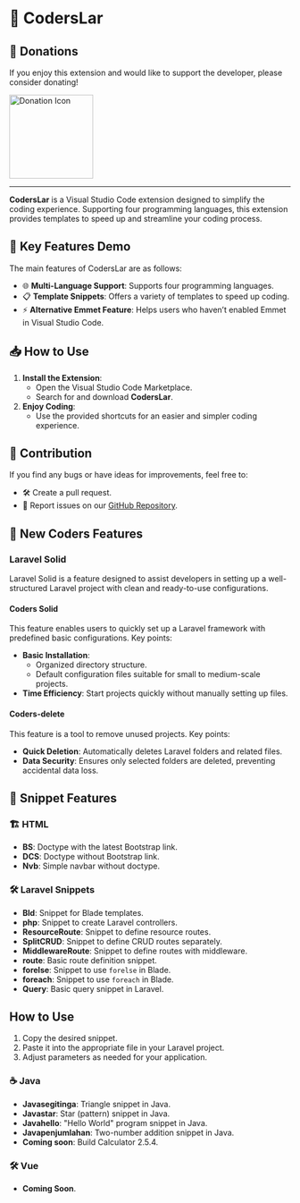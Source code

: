 # 🌟 CodersLar

## 💖 Donations

If you enjoy this extension and would like to support the developer, please consider donating!

<a href="https://saweria.co/C02V">
    <img src="https://www.buymeacoffee.com/assets/img/custom_images/orange_img.png" alt="Donation Icon" width="150" />
</a>

---

**CodersLar** is a Visual Studio Code extension designed to simplify the coding experience. Supporting four programming languages, this extension provides templates to speed up and streamline your coding process.

## 🚀 Key Features Demo

The main features of CodersLar are as follows:

- 🌐 **Multi-Language Support**: Supports four programming languages.
- 📋 **Template Snippets**: Offers a variety of templates to speed up coding.
- ⚡ **Alternative Emmet Feature**: Helps users who haven’t enabled Emmet in Visual Studio Code.

## 📥 How to Use

1. **Install the Extension**:
   - Open the Visual Studio Code Marketplace.
   - Search for and download **CodersLar**.
2. **Enjoy Coding**:
   - Use the provided shortcuts for an easier and simpler coding experience.

## 🤝 Contribution

If you find any bugs or have ideas for improvements, feel free to:

- 🛠️ Create a pull request.
- 🐞 Report issues on our [GitHub Repository](#).

## 📂 New Coders Features

### **Laravel Solid**
Laravel Solid is a feature designed to assist developers in setting up a well-structured Laravel project with clean and ready-to-use configurations.

#### **Coders Solid**
This feature enables users to quickly set up a Laravel framework with predefined basic configurations. Key points:
- **Basic Installation**:
  - Organized directory structure.
  - Default configuration files suitable for small to medium-scale projects.
- **Time Efficiency**: Start projects quickly without manually setting up files.

#### **Coders-delete**
This feature is a tool to remove unused projects. Key points:
- **Quick Deletion**: Automatically deletes Laravel folders and related files.
- **Data Security**: Ensures only selected folders are deleted, preventing accidental data loss.

## 📂 Snippet Features

### 🏗️ HTML

- **BS**: Doctype with the latest Bootstrap link.
- **DCS**: Doctype without Bootstrap link.
- **Nvb**: Simple navbar without doctype.

### 🛠️ Laravel Snippets

- **Bld**: Snippet for Blade templates.
- **php**: Snippet to create Laravel controllers.
- **ResourceRoute**: Snippet to define resource routes.
- **SplitCRUD**: Snippet to define CRUD routes separately.
- **MiddlewareRoute**: Snippet to define routes with middleware.
- **route**: Basic route definition snippet.
- **forelse**: Snippet to use `forelse` in Blade.
- **foreach**: Snippet to use `foreach` in Blade.
- **Query**: Basic query snippet in Laravel.

## How to Use

1. Copy the desired snippet.
2. Paste it into the appropriate file in your Laravel project.
3. Adjust parameters as needed for your application.

### ☕ Java

- **Javasegitinga**: Triangle snippet in Java.
- **Javastar**: Star (pattern) snippet in Java.
- **Javahello**: "Hello World" program snippet in Java.
- **Javapenjumlahan**: Two-number addition snippet in Java.
- **Coming soon**: Build Calculator 2.5.4.

### 🛠️ Vue
- **Coming Soon**.
